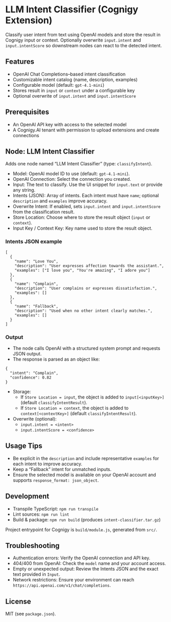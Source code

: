 # LLM Intent Classifier (Cognigy Extension)

Classify user intent from text using OpenAI models and store the result in Cognigy input or context. Optionally overwrite `input.intent` and `input.intentScore` so downstream nodes can react to the detected intent.

## Features

- OpenAI Chat Completions–based intent classification
- Customizable intent catalog (name, description, examples)
- Configurable model (default: `gpt-4.1-mini`)
- Stores result in `input` or `context` under a configurable key
- Optional overwrite of `input.intent` and `input.intentScore`

## Prerequisites

- An OpenAI API key with access to the selected model
- A Cognigy.AI tenant with permission to upload extensions and create connections

## Node: LLM Intent Classifier

Adds one node named “LLM Intent Classifier” (type: `classifyIntent`).

- Model: OpenAI model ID to use (default: `gpt-4.1-mini`).
- OpenAI Connection: Select the connection you created.
- Input: The text to classify. Use the UI snippet for `input.text` or provide any string.
- Intents (JSON): Array of intents. Each intent must have `name`; optional `description` and `examples` improve accuracy.
- Overwrite Intent: If enabled, sets `input.intent` and `input.intentScore` from the classification result.
- Store Location: Choose where to store the result object (`input` or `context`).
- Input Key / Context Key: Key name used to store the result object.

### Intents JSON example

```
[
  {
    "name": "Love You",
    "description": "User expresses affection towards the assistant.",
    "examples": ["I love you", "You're amazing", "I adore you"]
  },
  {
    "name": "Complain",
    "description": "User complains or expresses dissatisfaction.",
    "examples": []
  },
  {
    "name": "Fallback",
    "description": "Used when no other intent clearly matches.",
    "examples": []
  }
]
```

### Output

- The node calls OpenAI with a structured system prompt and requests JSON output.
- The response is parsed as an object like:

```
{
  "intent": "Complain",
  "confidence": 0.82
}
```

- Storage:
  - If `Store Location = input`, the object is added to `input[<inputKey>]` (default `classifyIntentResult`).
  - If `Store Location = context`, the object is added to `context[<contextKey>]` (default `classifyIntentResult`).
- Overwrite (optional):
  - `input.intent = <intent>`
  - `input.intentScore = <confidence>`

## Usage Tips

- Be explicit in the `description` and include representative `examples` for each intent to improve accuracy.
- Keep a “Fallback” intent for unmatched inputs.
- Ensure the selected model is available on your OpenAI account and supports `response_format: json_object`.

## Development

- Transpile TypeScript: `npm run transpile`
- Lint sources: `npm run lint`
- Build & package: `npm run build` (produces `intent-classifier.tar.gz`)

Project entrypoint for Cognigy is `build/module.js`, generated from `src/`.

## Troubleshooting

- Authentication errors: Verify the OpenAI connection and API key.
- 404/400 from OpenAI: Check the `model` name and your account access.
- Empty or unexpected output: Review the Intents JSON and the exact text provided in `Input`.
- Network restrictions: Ensure your environment can reach `https://api.openai.com/v1/chat/completions`.

## License

MIT (see `package.json`).
